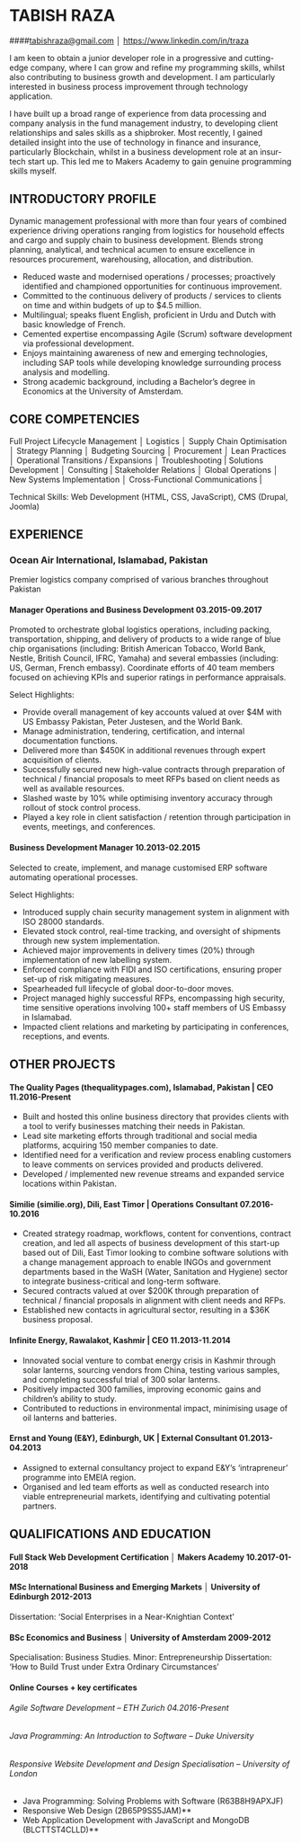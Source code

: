 # TABISH RAZA
####tabishraza@gmail.com │ https://www.linkedin.com/in/traza

I am keen to obtain a junior developer role in a progressive and cutting-edge company, where I can grow and refine my programming skills, whilst also contributing to business growth and development. I am particularly interested in business process improvement through technology application.

I have built up a broad range of experience from data processing and company analysis in the fund management industry, to developing client relationships and sales skills as a shipbroker. Most recently, I gained detailed insight into the use of technology in finance and insurance, particularly Blockchain, whilst in a business development role at an insur-tech start up. This led me to Makers Academy to gain genuine programming skills myself.

## INTRODUCTORY PROFILE 	

Dynamic management professional with more than four years of combined experience driving operations ranging from logistics for household effects and cargo and supply chain to business development.
Blends strong planning, analytical, and technical acumen to ensure excellence in resources procurement, warehousing, allocation, and distribution.
- Reduced waste and modernised operations / processes; proactively identified and championed opportunities for continuous improvement.
- Committed to the continuous delivery of products / services to clients on time and within budgets of up to $4.5 million.
- Multilingual; speaks fluent English, proficient in Urdu and Dutch with basic knowledge of French.
- Cemented expertise encompassing Agile (Scrum) software development via professional development.
- Enjoys maintaining awareness of new and emerging technologies, including SAP tools while developing knowledge surrounding process analysis and modelling.
- Strong academic background, including a Bachelor’s degree in Economics at the University of Amsterdam.

## CORE COMPETENCIES 	

Full Project Lifecycle Management │ Logistics │ Supply Chain Optimisation │ Strategy Planning │ Budgeting
Sourcing │
Procurement │ Lean Practices │ Operational Transitions / Expansions │ Troubleshooting | Solutions Development │ Consulting |
Stakeholder Relations │ Global Operations │ New Systems Implementation │ Cross-Functional Communications |

Technical Skills: Web Development (HTML, CSS, JavaScript), CMS (Drupal, Joomla)

## EXPERIENCE

### Ocean Air International, Islamabad, Pakistan
Premier logistics company comprised of various branches throughout Pakistan

#### Manager Operations and Business Development	03.2015-09.2017
Promoted to orchestrate global logistics operations, including packing, transportation, shipping, and delivery of products to a wide range of blue chip organisations (including: British American Tobacco, World Bank, Nestle, British Council, IFRC, Yamaha) and several embassies (including: US, German, French embassy). Coordinate efforts of 40 team members focused on achieving KPIs and superior ratings in performance appraisals.

Select Highlights:
- Provide overall management of key accounts valued at over $4M with US Embassy Pakistan, Peter Justesen, and the World Bank.
- Manage administration, tendering, certification, and internal documentation functions.
- Delivered more than $450K in additional revenues through expert acquisition of clients.
- Successfully secured new high-value contracts through preparation of technical / financial proposals to meet RFPs based on client needs as well as available resources.
- Slashed waste by 10% while optimising inventory accuracy through rollout of stock control process.
- Played a key role in client satisfaction / retention through participation in events, meetings, and conferences.

#### Business Development Manager	10.2013-02.2015
Selected to create, implement, and manage customised ERP software automating operational processes.

Select Highlights:
- Introduced supply chain security management system in alignment with ISO 28000 standards.
- Elevated stock control, real-time tracking, and oversight of shipments through new system implementation.
- Achieved major improvements in delivery times (20%) through implementation of new labelling system.
- Enforced compliance with FIDI and ISO certifications, ensuring proper set-up of risk mitigating measures.
- Spearheaded full lifecycle of global door-to-door moves.
- Project managed highly successful RFPs, encompassing high security, time sensitive operations involving 100+ staff members of US Embassy in Islamabad.
- Impacted client relations and marketing by participating in conferences, receptions, and events.


## OTHER PROJECTS 	

#### The Quality Pages (thequalitypages.com), Islamabad, Pakistan | CEO	11.2016-Present
- Built and hosted this online business directory that provides clients with a tool to verify businesses matching their needs in Pakistan.
- Lead site marketing efforts through traditional and social media platforms, acquiring 150 member companies to date.
- Identified need for a verification and review process enabling customers to leave comments on services provided and products delivered.
- Developed / implemented new revenue streams and expanded service locations within Pakistan.

#### Similie (similie.org), Dili, East Timor | Operations Consultant	07.2016-10.2016
- Created strategy roadmap, workflows, content for conventions, contract creation, and led all aspects of business development of this start-up based out of Dili, East Timor looking to combine software solutions with a change management approach to enable INGOs and government departments based in the WaSH (Water, Sanitation and Hygiene) sector to integrate business-critical and long-term software.
- Secured contracts valued at over $200K through preparation of technical / financial proposals in alignment with client needs and RFPs.
- Established new contacts in agricultural sector, resulting in a $36K business proposal.

#### Infinite Energy, Rawalakot, Kashmir | CEO	11.2013-11.2014
- Innovated social venture to combat energy crisis in Kashmir through solar lanterns, sourcing vendors from China, testing various samples, and completing successful trial of 300 solar lanterns.
- Positively impacted 300 families, improving economic gains and children’s ability to study.
- Contributed to reductions in environmental impact, minimising usage of oil lanterns and batteries.

#### Ernst and Young (E&Y), Edinburgh, UK | External Consultant	01.2013-04.2013
- Assigned to external consultancy project to expand E&Y’s ‘intrapreneur’ programme into EMEIA region.
- Organised and led team efforts as well as conducted research into viable entrepreneurial markets, identifying and cultivating potential partners.


## QUALIFICATIONS AND EDUCATION 	

#### Full Stack Web Development Certification │ Makers Academy	10.2017-01-2018

#### MSc International Business and Emerging Markets │ University of Edinburgh	2012-2013
Dissertation: ‘Social Enterprises in a Near-Knightian Context’

#### BSc Economics and Business │ University of Amsterdam	2009-2012
Specialisation: Business Studies. Minor: Entrepreneurship
Dissertation: ‘How to Build Trust under Extra Ordinary Circumstances’

#### Online Courses + key certificates
###### Agile Software Development – ETH Zurich	04.2016-Present
###### Java Programming: An Introduction to Software – Duke University
###### Responsive Website Development and Design Specialisation – University of London
- Java Programming: Solving Problems with Software (R63B8H9APXJF)
- Responsive Web Design (2B65P9SS5JAM)**
- Web Application Development with JavaScript and MongoDB (BLCTTST4CLLD)**
